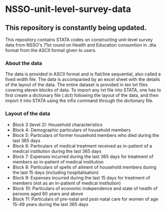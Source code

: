 # NSSO-unit-level-survey-data
## This repository is constantly being updated.

This repository contains STATA codes on constructing unit-level survey data from NSSO's 71st round on Health and Education consumtion in .dta format from the ASCII format given to users.

### About the data
The data is provided in ASCII format and is flat/line sequential, also called a fixed width file. The data is accompanied by an excel sheet with the details of the layout of the data. The entire dataset is provided in ten txt files covering eleven blocks of data. 
To import any txt file into STATA, one has to first create a dictionary file (.dct) following the layout of the data, and then import it into STATA using the infix command through the dictionary file. 

### Layout of the data
* Block 3 (level 2): Household characteristics
* Block 4: Demographic particulars of household members
* Block 5: Particulars of former household members who died during the last 365 days
* Block 6: Particulars of medical treatment received as in-patient of a medical institution during the last 365 days
* Block 7: Expenses incurred during the last 365 days for treatment of members as in-patient of medical institution
* Block 8: Particulars of spells of ailment of household members during the last 15 days (including hospitalisation)
* Block 9: Expenses incurred during the last 15 days for treatment of members (not as an in-patient of medical institution)
* Block 10:	Particulars of economic independence and state of health of persons aged 60 years and above
* Block 11:	Particulars of pre-natal and post-natal care for women of age 15-49 years during the last 365 days

